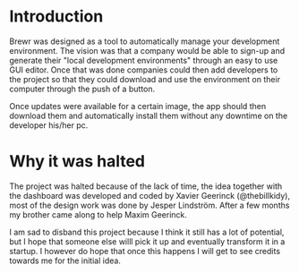 # Introduction
Brewr was designed as a tool to automatically manage your development environment. The vision was that a company would be able to sign-up and generate their "local development environments" through an easy to use GUI editor. Once that was done companies could then add developers to the project so that they could download and use the environment on their computer through the push of a button.

Once updates were available for a certain image, the app should then download them and automatically install them without any downtime on the developer his/her pc.

# Why it was halted
The project was halted because of the lack of time, the idea together with the dashboard was developed and coded by Xavier Geerinck (@thebillkidy), most of the design work was done by Jesper Lindström. After a few months my brother came along to help Maxim Geerinck.

I am sad to disband this project because I think it still has a lot of potential, but I hope that someone else willl pick it up and eventually transform it in a startup. I however do hope that once this happens I will get to see credits towards me for the initial idea.
